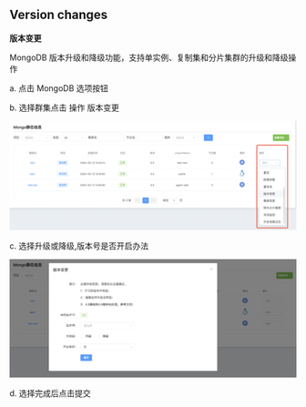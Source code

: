 ## Version changes

**版本变更**

MongoDB 版本升级和降级功能，支持单实例、复制集和分片集群的升级和降级操作

a. 点击 MongoDB 选项按钮

b. 选择群集点击 操作 版本变更

![1](../../../../../../images/whalealPlatformImages/Versionchanges.png)

c. 选择升级或降级,版本号是否开启办法

![1](../../../../../../images/whalealPlatformImages/Versionchanges1.png)

d. 选择完成后点击提交